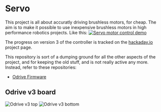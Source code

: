 # Servo
This project is all about accuratly driving brushless motors, for cheap. The aim is to make it possible to use inexpensive brushless motors in high performance robotics projects.
Like this:
[![Servo motor control demo](https://j.gifs.com/lYx7k6.gif)](https://www.youtube.com/watch?v=WT4E5nb3KtY)

The progress on version 3 of the controller is tracked on the [hackaday.io](https://hackaday.io/project/11583-odrive-high-performance-motor-control) project page.

This repository is sort of a dumping ground for all the other aspects of the project, and for keeping the old stuff, and is not really active any more. Instead, refer to these repositories:
* [Odrive Firmware](https://github.com/madcowswe/OdriveFirmware)

## Odrive v3 board
![Odrive v3 top](https://github.com/madcowswe/Servo/blob/master/two_ax_PCB/OdriveTop.PNG)
![Odrive v3 bottom](https://github.com/madcowswe/Servo/blob/master/two_ax_PCB/OdriveBot.PNG)
